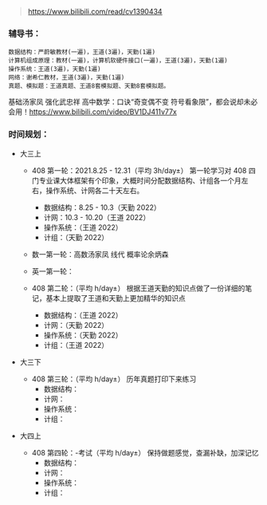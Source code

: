 > https://www.bilibili.com/read/cv1390434

### 辅导书：
	数据结构：严蔚敏教材(一遍)，王道(3遍)，天勤(1遍)
	计算机组成原理：教材(一遍)，计算机软硬件接口(一遍)，王道(3遍)，天勤(1遍)
	操作系统：王道(3遍)，天勤(1遍)
	网络：谢希仁教材，王道(3遍)，天勤(1遍)
	真题、模拟题：王道真题、王道8套模拟题、天勤8套模拟题。 
基础汤家凤 强化武忠祥
高中数学：口诀“奇变偶不变 符号看象限”，都会说却未必会用！https://www.bilibili.com/video/BV1DJ411v77x


### 时间规划：
- 大三上
  - 408 第一轮：2021.8.25 - 12.31（平均 3h/day±）
	第一轮学习对 408 四门专业课大体框架有个印象，大概时间分配数据结构、计组各一个月左右，操作系统、计网各二十天左右。
	- 数据结构：8.25 - 10.3（天勤 2022）
	- 计网：10.3 - 10.20（王道 2022）
	- 操作系统：（王道 2022）
	- 计组：（天勤 2022）

  - 数一第一轮：高数汤家凤 线代 概率论余炳森
  - 英一第一轮：

  - 408 第二轮：（平均 h/day±）
	根据王道天勤的知识点做了一份详细的笔记，基本上提取了王道和天勤上更加精华的知识点
	- 数据结构：（王道 2022）
	- 计网：（天勤 2022）
	- 操作系统：（天勤 2022）
	- 计组：（王道 2022）

- 大三下
  - 408 第三轮：（平均 h/day±）
	历年真题打印下来练习
	- 数据结构：
	- 计网：
	- 操作系统：
	- 计组：

- 大四上
  - 408 第四轮：-考试（平均 h/day±）
	保持做题感觉，查漏补缺，加深记忆
	- 数据结构：
	- 计网：
	- 操作系统：
	- 计组：
